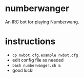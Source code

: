 # numberwanger
An IRC bot for playing Numberwang.

# instructions
* `cp nwbot.cfg.example nwbot.cfg`
* edit config file as needed
* `bash numberwanger.sh &`
* good luck!
